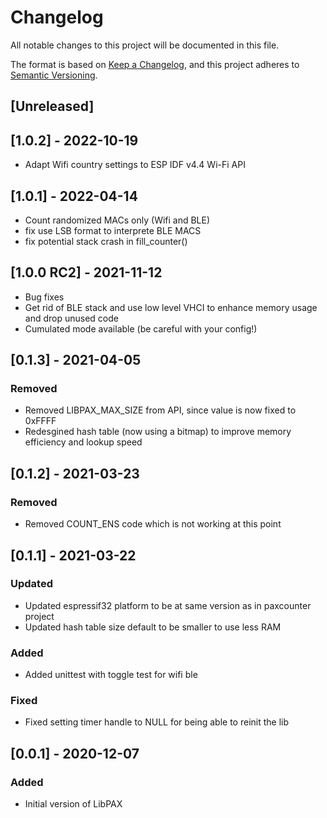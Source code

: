 # Changelog
All notable changes to this project will be documented in this file.

The format is based on [Keep a Changelog](https://keepachangelog.com/en/1.0.0/),
and this project adheres to [Semantic Versioning](https://semver.org/spec/v2.0.0.html).

## [Unreleased]

## [1.0.2] - 2022-10-19
- Adapt Wifi country settings to ESP IDF v4.4 Wi-Fi API

## [1.0.1] - 2022-04-14
- Count randomized MACs only (Wifi and BLE)
- fix use LSB format to interprete BLE MACS
- fix potential stack crash in fill_counter()

## [1.0.0 RC2] - 2021-11-12
- Bug fixes
- Get rid of BLE stack and use low level VHCI to enhance memory usage and drop unused code
- Cumulated mode available (be careful with your config!)

## [0.1.3] - 2021-04-05
### Removed
- Removed LIBPAX_MAX_SIZE from API, since value is now fixed to 0xFFFF
- Redesgined hash table (now using a bitmap) to improve memory efficiency and lookup speed

## [0.1.2] - 2021-03-23
### Removed
- Removed COUNT_ENS code which is not working at this point

## [0.1.1] - 2021-03-22
### Updated
- Updated espressif32 platform to be at same version as in paxcounter project
- Updated hash table size default to be smaller to use less RAM
### Added
- Added unittest with toggle test for wifi ble
### Fixed
- Fixed setting timer handle to NULL for being able to reinit the lib

## [0.0.1] - 2020-12-07
### Added
- Initial version of LibPAX
